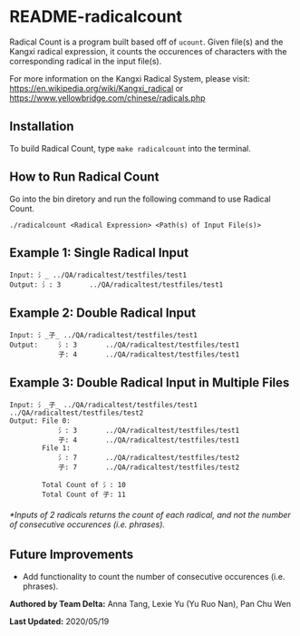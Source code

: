 # README-radicalcount

Radical Count is a program built based off of `ucount`. Given file(s) and the Kangxi radical expression, it counts the occurences of characters with the corresponding radical in the input file(s).

For more information on the Kangxi Radical System, please visit: https://en.wikipedia.org/wiki/Kangxi_radical or https://www.yellowbridge.com/chinese/radicals.php

## **Installation**

To build Radical Count, type `make radicalcount` into the terminal.

## **How to Run Radical Count**

 Go into the bin diretory and run the following command to use Radical Count.

    ./radicalcount <Radical Expression> <Path(s) of Input File(s)>

## Example 1: Single Radical Input

    Input: 氵_ ../QA/radicaltest/testfiles/test1
    Output: 氵: 3       ../QA/radicaltest/testfiles/test1

## Example 2: Double Radical Input

    Input: 氵_子_ ../QA/radicaltest/testfiles/test1
    Output:     氵: 3       ../QA/radicaltest/testfiles/test1
                子: 4       ../QA/radicaltest/testfiles/test1

## Example 3: Double Radical Input in Multiple Files

    Input: 氵_子_ ../QA/radicaltest/testfiles/test1 ../QA/radicaltest/testfiles/test2
    Output: File 0:
                氵: 3       ../QA/radicaltest/testfiles/test1
                子: 4       ../QA/radicaltest/testfiles/test1
            File 1:
                氵: 7       ../QA/radicaltest/testfiles/test2
                子: 7       ../QA/radicaltest/testfiles/test2

            Total Count of 氵: 10
            Total Count of 子: 11
    
###### *Inputs of 2 radicals returns the count of each radical, and not the number of consecutive occurences (i.e. phrases).

## **Future Improvements**
* Add functionality to count the number of consecutive occurences (i.e. phrases).


**Authored by Team Delta:** Anna Tang, Lexie Yu (Yu Ruo Nan),  Pan Chu Wen

**Last Updated:** 2020/05/19